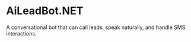 # AiLeadBot.NET

A conversational bot that can call leads, speak naturally, and handle SMS interactions.

